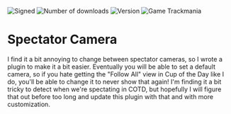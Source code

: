 ![Signed](https://img.shields.io/badge/Signed-Yes-00AA00)
![Number of downloads](https://img.shields.io/badge/dynamic/json?query=downloads&url=https%3A%2F%2Fopenplanet.dev%2Fapi%2Fplugin%2F460&label=Downloads&color=purple)
![Version](https://img.shields.io/badge/dynamic/json?query=version&url=https%3A%2F%2Fopenplanet.dev%2Fapi%2Fplugin%2F460&label=Version&color=red)
![Game Trackmania](https://img.shields.io/badge/Game-Trackmania-blue)
# Spectator Camera

I find it a bit annoying to change between spectator cameras, so I wrote a plugin to make it a bit easier. Eventually you will be able to set a default camera, so if you hate getting the "Follow All" view in Cup of the Day like I do, you'll be able to change it to never show that again! I'm finding it a bit tricky to detect when we're spectating in COTD, but hopefully I will figure that out before too long and update this plugin with that and with more customization.